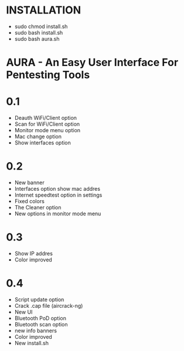 # INSTALLATION
+ sudo chmod install.sh
+ sudo bash install.sh
+ sudo bash aura.sh

# AURA - An Easy User Interface For Pentesting Tools


# 0.1
+ Deauth WiFi/Client option
+ Scan for WiFi/Client option
+ Monitor mode menu option
+ Mac change option
+ Show interfaces option

# 0.2
+ New banner
+ Interfaces option show mac addres
+ Internet speedtest option in settings
+ Fixed colors
+ The Cleaner option
+ New options in monitor mode menu

# 0.3
+ Show IP addres
+ Color improved

# 0.4
+ Script update option
+ Crack .cap file (aircrack-ng)
+ New UI
+ Bluetooth PoD option
+ Bluetooth scan option
+ new info banners
+ Color improved
+ New install.sh
